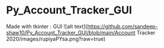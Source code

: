 # Py_Account_Tracker_GUI
Made with tkinter : GUI
![alt text](https://github.com/sandeep-shaw10/Py_Account_Tracker_GUI/blob/main/Account Tracker 2020/images/rupiyaPYsa.png?raw=true)
